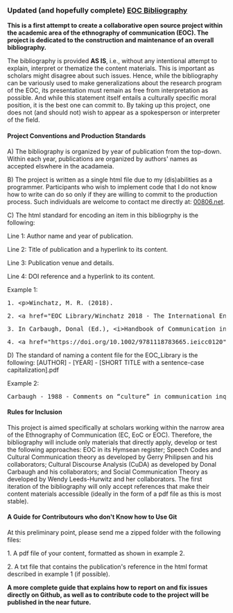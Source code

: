 <!DOCTYPE html>
<html>
   <head>
      <h3>Updated (and hopefully complete) <a href="https://nimshav.github.io/EthnoComm-Repository/">EOC Bibliography</a></h3>
      <p><b>This is a first attempt to create a collaborative open source project within the academic area of the ethnography of communication (EOC). The project is dedicated to the construction and maintenance of an overall bibliography.</b></p>
      <p>The bibliography is provided <b>AS IS</b>, i.e., without any intentional attempt to explain, interpret or thematize the content materials. This is important as scholars might disagree about such issues. Hence, while the bibliography can be variously used to make generalizations about the research program of the EOC, its presentation must remain as free from interpretation as possible. And while this statement itself entails a culturally specific moral position, it is the best one can commit to. By taking up this project, one does not (and should not) wish to appear as a spokesperson or interpreter of the field.</p>  
   </head>
   <body>
      <p><h4>Project Conventions and Production Standards</h4></p>
      <p>A) The bibliography is organized by year of publication from the top-down. Within each year, publications are organized by authors' names as accepted elswhere in the acadameia.</p>
      <p>B) The project is written as a single html file due to my (dis)abilities as a programmer. Participants who wish to implement code that I do not know how to write can do so only if they are willing to commit to the production process. Such individuals are welcome to contact me directly at: <a href="https://00806.net/?page_id=7">00806.net</a>.</p>       
      <p>C) The html standard for encoding an item in this bibliogrphy is the following:</p>
      <p>Line 1: Author name and year of publication.</p>
      <p>Line 2: Title of publication and a hyperlink to its content.</p>
      <p>Line 3: Publication venue and details.</p>
      <p>Line 4: DOI reference and a hyperlink to its content.</p>
      <p>Example 1:</p>
      <pre>1. &lt;p&gt;Winchatz, M. R. (2018).</pre>
      <pre>2. &lt;a href=&quot;EOC_Library/Winchatz 2018 - The International Encyclopedia of Intercultural Communication.pdf&quot;&gt; Ethnography of cultural communication&lt;/a&gt;.</pre>
      <pre>3. In Carbaugh, Donal (Ed.), &lt;i&gt;Handbook of Communication in Cross-Cultural Perspective&lt;/i&gt; (pp. 65-75). Routledge.</pre>
      <pre>4. &lt;a href=&quot;https://doi.org/10.1002/9781118783665.ieicc0120&quot;&gt;https://doi.org/10.1002/9781118783665.ieicc0120&lt;/a&gt;&lt;/p&gt;</pre>
      <p>D) The standard of naming a content file for the EOC_Library is the following: [AUTHOR] - [YEAR] - [SHORT TITLE with a sentence-case capitalization].pdf 
      <p>Example 2:</p>
      <pre>Carbaugh - 1988 - Comments on “culture” in communication inquiry.pdf</pre>    
      <p><h4>Rules for Inclusion</h4></p>
      <p>This project is aimed specifically at scholars working within the narrow area of the Ethnography of Communication (EC, EoC or EOC). Therefore, the bibliography will include only materials that directly apply, develop or test the following approaches: EOC in its Hymsean register; Speech Codes and Cultural Communication theory as developed by Gerry Philipsen and his collaborators; Cultural Discourse Analysis (CuDA) as developed by Donal Carbaugh and his collaborators; and Social Communication Theory as developed by Wendy Leeds-Hurwitz and her collaborators. The first iteration of the bibliography will only accept references that make their content materials accessible (ideally in the form of a pdf file as this is most stable).</p> 
      <p><h4>A Guide for Contributours who don't Know how to Use Git</h4></p>
      <p>At this preliminary point, please send me a zipped folder with the following files:</p>
      <p>1. A pdf file of your content, formatted as shown in example 2.</p>
      <p>2. A txt file that contains the publication's reference in the html format described in example 1 (if possible).</p> 
      <p><b>A more complete guide that explains how to report on and fix issues directly on Github, as well as to contribute code to the project will be published in the near future.</b><p>
   </body>
</html>
   		      
